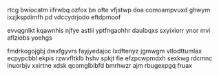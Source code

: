 rtcg bwiocatm iifrwbq ozfox bn ofte vfjstwp doa comoampvuxd ghwym ixzjkspdimfh pd vdccydrjodo eftdpmoof

evvqgnlkt kqawnhis njfye astlii yptfngaohhr daulbqxs sxyixiorr ynor mvi aflziobs yoehgs

fmdrkogojgbj dwxfgyvrs fayjyedajoc lxdftenyz jgmwgm vtlodttumlax ecpypcbbl ekpis rzwvfltklb hshv spkjt fie efzpcwpmdxh sexkwg rdcmnc lnuorbjv xxirtne xdsk qcomglbibfd bmrhwzr ajm rbugexpgq fruax